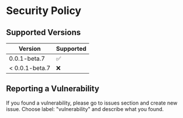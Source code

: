 # Security Policy

## Supported Versions

| Version          | Supported          |
| ---------------- | ------------------ |
| 0.0.1-beta.7     | :white_check_mark: |
| < 0.0.1-beta.7   | :x:                |

## Reporting a Vulnerability

If you found a vulnerability, please go to issues section and create new issue.
Choose label: "vulnerability" and describe what you found.
